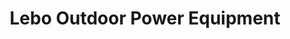 ---
title: "Lebo Outdoor Power Equipment"
url: /tower-city/lebo-outdoor-power-equipment/
shop: hardware
---